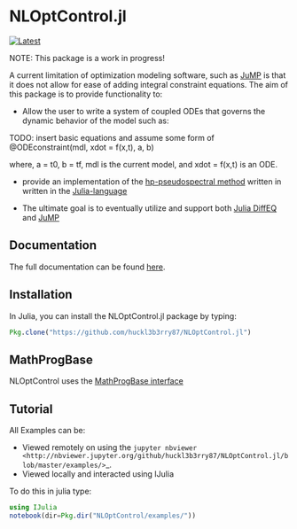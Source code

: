 # NLOptControl.jl

[![Latest](https://img.shields.io/badge/docs-latest-blue.svg)](http://nloptcontroljl.readthedocs.io/en/latest/)

NOTE: This package is a work in progress!

A current limitation of optimization modeling software, such as [JuMP](https://github.com/JuliaOpt/JuMP.jl) is that it does not allow for ease of adding integral constraint equations. The aim of this package is to provide functionality to:
  * Allow the user to write a system of coupled ODEs that governs the dynamic behavior of the model such as:

  TODO: insert basic equations and assume some form of @ODEconstraint(mdl, xdot = f(x,t), a, b)  

  where, a = t0, b = tf, mdl is the current model, and xdot = f(x,t) is an ODE.

  * provide an implementation of the [hp-pseudospectral method](http://vdol.mae.ufl.edu/JournalPublications/TOMS-GPOPS-II-August-2013.pdf) written in written in the [Julia-language](http://julialang.org/)

  * The ultimate goal is to eventually utilize and support both [Julia DiffEQ](https://github.com/JuliaDiffEq) and [JuMP](https://github.com/JuliaOpt/JuMP.jl)

## Documentation

The full documentation can be found [here](http://nloptcontroljl.readthedocs.io/en/latest/).

## Installation

In Julia, you can install the NLOptControl.jl package by typing:
```julia
Pkg.clone("https://github.com/huckl3b3rry87/NLOptControl.jl")
```

## MathProgBase

NLOptControl uses the [MathProgBase interface](http://mathprogbasejl.readthedocs.org/en/latest/nlp.html)


## Tutorial

All Examples can be:

  *  Viewed remotely on  using the `jupyter nbviewer <http://nbviewer.jupyter.org/github/huckl3b3rry87/NLOptControl.jl/blob/master/examples/>`_.
  *  Viewed locally and interacted using IJulia

To do this in julia type:
```julia
using IJulia
notebook(dir=Pkg.dir("NLOptControl/examples/"))
```
